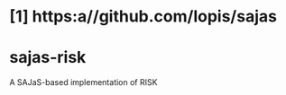 [1] https:a//github.com/lopis/sajas
==========
sajas-risk
==========

A SAJaS-based implementation of RISK

